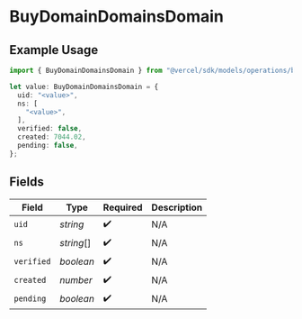 # BuyDomainDomainsDomain

## Example Usage

```typescript
import { BuyDomainDomainsDomain } from "@vercel/sdk/models/operations/buydomain.js";

let value: BuyDomainDomainsDomain = {
  uid: "<value>",
  ns: [
    "<value>",
  ],
  verified: false,
  created: 7044.02,
  pending: false,
};
```

## Fields

| Field              | Type               | Required           | Description        |
| ------------------ | ------------------ | ------------------ | ------------------ |
| `uid`              | *string*           | :heavy_check_mark: | N/A                |
| `ns`               | *string*[]         | :heavy_check_mark: | N/A                |
| `verified`         | *boolean*          | :heavy_check_mark: | N/A                |
| `created`          | *number*           | :heavy_check_mark: | N/A                |
| `pending`          | *boolean*          | :heavy_check_mark: | N/A                |